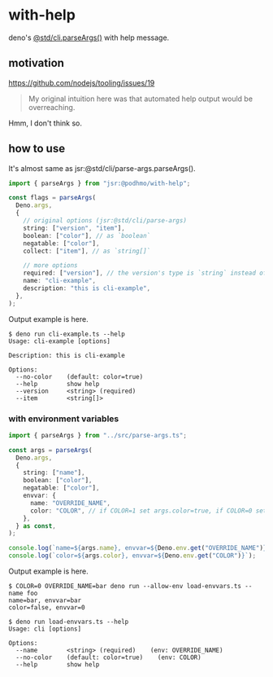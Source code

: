 # with-help

deno's [@std/cli.parseArgs()](https://jsr.io/@std/cli) with help message.

## motivation

https://github.com/nodejs/tooling/issues/19

> My original intuition here was that automated help output would be
> overreaching.

Hmm, I don't think so.

## how to use

It's almost same as jsr:@std/cli/parse-args.parseArgs().

```ts
import { parseArgs } from "jsr:@podhmo/with-help";

const flags = parseArgs(
  Deno.args,
  {
    // original options (jsr:@std/cli/parse-args)
    string: ["version", "item"],
    boolean: ["color"], // as `boolean`
    negatable: ["color"],
    collect: ["item"], // as `string[]`

    // more options
    required: ["version"], // the version's type is `string` instead of `string | undefined`
    name: "cli-example",
    description: "this is cli-example",
  },
);
```

Output example is here.

```console
$ deno run cli-example.ts --help
Usage: cli-example [options]

Description: this is cli-example

Options:
  --no-color    (default: color=true)
  --help        show help
  --version     <string> (required)
  --item        <string[]>
```

### with environment variables

```ts
import { parseArgs } from "../src/parse-args.ts";

const args = parseArgs(
  Deno.args,
  {
    string: ["name"],
    boolean: ["color"],
    negatable: ["color"],
    envvar: {
      name: "OVERRIDE_NAME",
      color: "COLOR", // if COLOR=1 set args.color=true, if COLOR=0 set args.color=false (even if --no-color is set)
    },
  } as const,
);

console.log(`name=${args.name}, envvar=${Deno.env.get("OVERRIDE_NAME")}`);
console.log(`color=${args.color}, envvar=${Deno.env.get("COLOR")}`);
```

Output example is here.

```console
$ COLOR=0 OVERRIDE_NAME=bar deno run --allow-env load-envvars.ts --name foo 
name=bar, envvar=bar
color=false, envvar=0

$ deno run load-envvars.ts --help
Usage: cli [options]

Options:
  --name        <string> (required)    (env: OVERRIDE_NAME)
  --no-color    (default: color=true)    (env: COLOR)
  --help        show help
```
